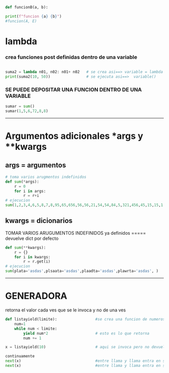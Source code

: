 
```py
def funcionB(a, b):

print(f"funcion {a} {b}")
#funcion(A, E)
```

# lambda 

### crea funciones post definidas dentro de una variable

```py

suma2 = lambda n01, n02: n01+ n02   # se crea asi==> variable = lambda valor1 valor2: codigo de los valores
print(suma2(10, 50))                # se ejecuta asi==>  variable()

```

### SE PUEDE DEPOSITAR UNA FUNCION DENTRO DE UNA VARIABLE
```py
sumar = sum()
sumar(1,5,6,72,8,8)
```

---

# Argumentos adicionales *args y **kwargs

## args = argumentos

```py
# toma varios arugmentos indefinidos
def sum(*args):
	r = 0
	for i in args:
		r = r+i
# ejecucion
sum(1,2,3,4,6,5,8,7,8,95,65,656,56,56,21,54,54,84,5,321,456,45,15,15,1,321,1,5,5,15,5)
```

## kwargs = dicionarios
TOMAR VARIOS ARUGUMENTOS INDEFINIDOS ya definidos  ===== devuelve dict por defecto
```py
def sum(**kwargs):
    r = {}
    for i in kwargs:
        r = r.get(i)
# ejecucion
sum(plata='asdas',plsaata='asdas',plaadta='asdas',plawrta='asdas', )
```

---

# GENERADORA

retorna el valor cada ves que se le invoca y no de una ves
```py
def listayield(limite):                 #se crea una funcion de numeros hasta la variable indicada
    num=1
    while num < limite:
        yield num*2                     # esto es lo que retorna
        num += 1

x = listayield(10)                      # aqui se invoca pero no devuelve nada por que hay que llamarla 

continuamente
next(x)                                 #entre llama y llama entra en suspencion o staybai
next(x)                                 #entre llama y llama entra en suspencion o staybai
```



